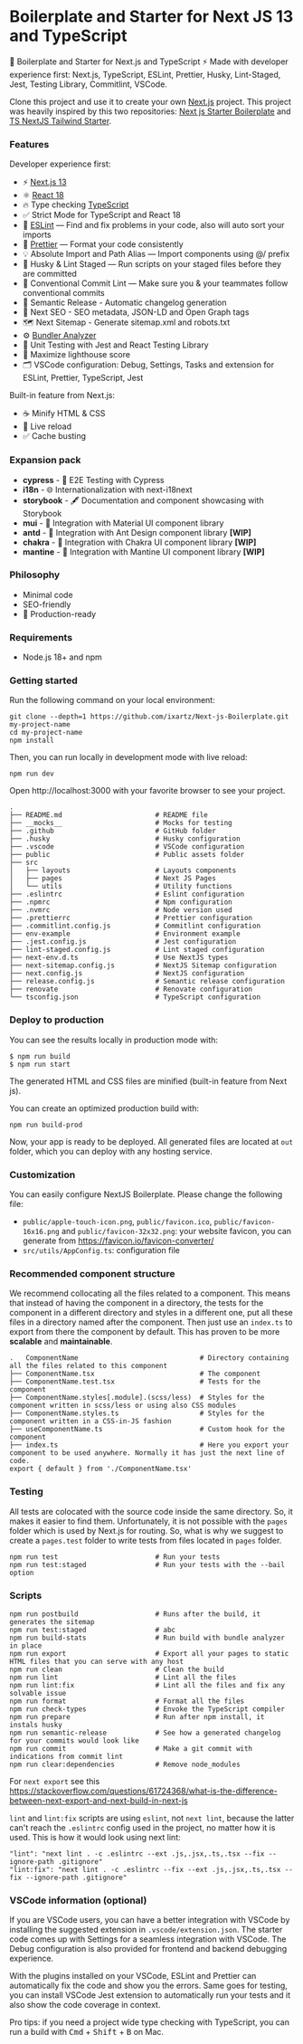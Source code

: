 # Boilerplate and Starter for Next JS 13 and TypeScript

🚀 Boilerplate and Starter for Next.js and TypeScript ⚡️ Made with developer experience first: Next.js, TypeScript, ESLint, Prettier, Husky, Lint-Staged, Jest, Testing Library, Commitlint, VSCode.

Clone this project and use it to create your own [Next.js](https://nextjs.org) project. This project was heavily inspired by this two repositories: [Next js Starter Boilerplate](https://creativedesignsguru.com/demo/Nextjs-Boilerplate/) and [TS NextJS Tailwind Starter](https://creativedesignsguru.com/demo/Nextjs-Boilerplate/).

### Features

Developer experience first:

- ⚡ [Next.js 13](https://nextjs.org)
- ⚛️ [React 18](https://react.dev/)
- 🔥 Type checking [TypeScript](https://www.typescriptlang.org)
- ✅ Strict Mode for TypeScript and React 18
- 📏 [ESLint](https://eslint.org) — Find and fix problems in your code, also will auto sort your imports
- 💖 [Prettier](https://prettier.io) — Format your code consistently
- 💡 Absolute Import and Path Alias — Import components using @/ prefix
- 🐶 Husky & Lint Staged — Run scripts on your staged files before they are committed
- 🚓 Conventional Commit Lint — Make sure you & your teammates follow conventional commits
- 🎁 Semantic Release - Automatic changelog generation
- 🤖 Next SEO - SEO metadata, JSON-LD and Open Graph tags
- 🗺️ Next Sitemap - Generate sitemap.xml and robots.txt
- ⚙️ [Bundler Analyzer](https://www.npmjs.com/package/@next/bundle-analyzer)
- 🦺 Unit Testing with Jest and React Testing Library
- 💯 Maximize lighthouse score
- 🗂 VSCode configuration: Debug, Settings, Tasks and extension for ESLint, Prettier, TypeScript, Jest

Built-in feature from Next.js:

- ☕ Minify HTML & CSS
- 💨 Live reload
- ✅ Cache busting

### Expansion pack

- **cypress** - 🧪 E2E Testing with Cypress
- **i18n** - 🌐 Internationalization with next-i18next
- **storybook** - 🖋️ Documentation and component showcasing with Storybook
- **mui** - 🫶 Integration with Material UI component library
- **antd** - 🫶 Integration with Ant Design component library **[WIP]**
- **chakra** - 🫶 Integration with Chakra UI component library **[WIP]**
- **mantine** - 🫶 Integration with Mantine UI component library **[WIP]**

### Philosophy

- Minimal code
- SEO-friendly
- 🚀 Production-ready

### Requirements

- Node.js 18+ and npm

### Getting started

Run the following command on your local environment:

```shell
git clone --depth=1 https://github.com/ixartz/Next-js-Boilerplate.git my-project-name
cd my-project-name
npm install
```

Then, you can run locally in development mode with live reload:

```shell
npm run dev
```

Open http://localhost:3000 with your favorite browser to see your project.

```shell
.
├── README.md                       # README file
├── __mocks__                       # Mocks for testing
├── .github                         # GitHub folder
├── .husky                          # Husky configuration
├── .vscode                         # VSCode configuration
├── public                          # Public assets folder
├── src
│   ├── layouts                     # Layouts components
│   ├── pages                       # Next JS Pages
│   └── utils                       # Utility functions
├── .eslintrc                       # Eslint configuration
├── .npmrc                          # Npm configuration
├── .nvmrc                          # Node version used
├── .prettierrc                     # Prettier configuration
├── .commitlint.config.js           # Commitlint configuration
├── env-example                     # Environment example
├── .jest.config.js                 # Jest configuration
├── lint-staged.config.js           # Lint staged configuration
├── next-env.d.ts                   # Use NextJS types
├── next-sitemap.config.js          # NextJS Sitemap configuration
├── next.config.js                  # NextJS configuration
├── release.config.js               # Semantic release configuration
├── renovate                        # Renovate configuration
└── tsconfig.json                   # TypeScript configuration
```

### Deploy to production

You can see the results locally in production mode with:

```shell
$ npm run build
$ npm run start
```

The generated HTML and CSS files are minified (built-in feature from Next js).

You can create an optimized production build with:

```shell
npm run build-prod
```

Now, your app is ready to be deployed. All generated files are located at `out` folder, which you can deploy with any hosting service.

### Customization

You can easily configure NextJS Boilerplate. Please change the following file:

- `public/apple-touch-icon.png`, `public/favicon.ico`, `public/favicon-16x16.png` and `public/favicon-32x32.png`: your website favicon, you can generate from https://favicon.io/favicon-converter/
- `src/utils/AppConfig.ts`: configuration file

### Recommended component structure

We recommend collocating all the files related to a component. This means that instead of having the component in a directory, the tests for the component in a different directory and styles in a different one, put all these files in a directory named after the component. Then just use an `index.ts` to export from there the component by default. This has proven to be more **scalable** and **maintainable**.

```shell
.   ComponentName                              # Directory containing all the files related to this component
├── ComponentName.tsx                          # The component
├── ComponentName.test.tsx                     # Tests for the component
├── ComponentName.styles[.module].(scss/less)  # Styles for the component written in scss/less or using also CSS modules 
├── ComponentName.styles.ts                    # Styles for the component written in a CSS-in-JS fashion 
├── useComponentName.ts                        # Custom hook for the component
├── index.ts                                   # Here you export your component to be used anywhere. Normally it has just the next line of code.
export { default } from './ComponentName.tsx'
```

### Testing

All tests are colocated with the source code inside the same directory. So, it makes it easier to find them. Unfortunately, it is not possible with the `pages` folder which is used by Next.js for routing. So, what is why we suggest to create a `pages.test` folder to write tests from files located in `pages` folder.

```shell
npm run test                        # Run your tests
npm run test:staged                 # Run your tests with the --bail option
```

### Scripts

```shell
npm run postbuild                   # Runs after the build, it generates the sitemap
npm run test:staged                 # abc
npm run build-stats                 # Run build with bundle analyzer in place
npm run export                      # Export all your pages to static HTML files that you can serve with any host
npm run clean                       # Clean the build
npm run lint                        # Lint all the files
npm run lint:fix                    # Lint all the files and fix any solvable issue
npm run format                      # Format all the files
npm run check-types                 # Envoke the TypeScript compiler 
npm run prepare                     # Run after npm install, it instals husky 
npm run semantic-release            # See how a generated changelog for your commits would look like
npm run commit                      # Make a git commit with indications from commit lint
npm run clear:dependencies          # Remove node_modules
```

For `next export` see this https://stackoverflow.com/questions/61724368/what-is-the-difference-between-next-export-and-next-build-in-next-js

`lint` and `lint:fix` scripts are using `eslint`, not `next lint`, because the latter can't reach the `.eslintrc` config used in the project, no matter how it is used.
This is how it would look using next lint:

```shell
"lint": "next lint . -c .eslintrc --ext .js,.jsx,.ts,.tsx --fix --ignore-path .gitignore"
"lint:fix": "next lint . -c .eslintrc --fix --ext .js,.jsx,.ts,.tsx --fix --ignore-path .gitignore"
```

### VSCode information (optional)

If you are VSCode users, you can have a better integration with VSCode by installing the suggested extension in `.vscode/extension.json`. The starter code comes up with Settings for a seamless integration with VSCode. The Debug configuration is also provided for frontend and backend debugging experience.

With the plugins installed on your VSCode, ESLint and Prettier can automatically fix the code and show you the errors. Same goes for testing, you can install VSCode Jest extension to automatically run your tests and it also show the code coverage in context.

Pro tips: if you need a project wide type checking with TypeScript, you can run a build with <kbd>Cmd</kbd> + <kbd>Shift</kbd> + <kbd>B</kbd> on Mac.
